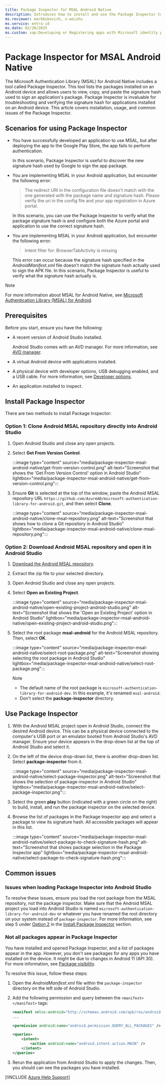```yaml
---
title: Package Inspector for MSAL Android Native
description: Introduces how to install and use the Package Inspector tool.
ms.reviewer: markbukovich, v-weizhu
ms.service: entra-id
ms.date: 02/20/2025
ms.custom: sap:Developing or Registering apps with Microsoft identity platform
---
```

# Package Inspector for MSAL Android Native

The Microsoft Authentication Library (MSAL) for Android Native includes a tool called Package Inspector. This tool lists the packages installed on an Android device and allows users to view, copy, and paste the signature hash used to sign an application's package. Package Inspector is invaluable for troubleshooting and verifying the signature hash for applications installed on an Android device. This article covers installation, usage, and common issues of the Package Inspector.

## Scenarios for using Package Inspector

- You have successfully developed an application to use MSAL, but after deploying the app to the Google Play Store, the app fails to perform authentication.

    In this scenario, Package Inspector is useful to discover the new signature hash used by Google to sign the app package.

- You are implementing MSAL in your Android application, but encounter the following error:

    > The redirect URI in the configuration file doesn't match with the one generated with the package name and signature hash. Please verify the uri in the config file and your app registration in Azure portal.

    In this scenario, you can use the Package Inspector to verify what the package signature hash is and configure both the Azure portal and application to use the correct signature hash.

- You are implementing MSAL in your Android application, but encounter the following error:

    > Intent filter for: BrowserTabActivity is missing
    
    This error can occur because the signature hash specified in the *AndroidManifest.xml* file doesn't match the signature hash actually used to sign the APK file. In this scenario, Package Inspector is useful to verify what the signature hash actually is.

> [!NOTE]
> For more information about MSAL for Android Native, see [Microsoft Authentication Library (MSAL) for Android](https://github.com/AzureAD/microsoft-authentication-library-for-android).

## Prerequisites

Before you start, ensure you have the following:

- A recent version of Android Studio installed.

    Android Studio comes with an AVD manager. For more information, see [AVD manager](https://developer.android.com/studio/run/managing-avds).
- A virtual Android device with applications installed.
- A physical device with developer options, USB debugging enabled, and a USB cable. For more information, see [Developer options](https://developer.android.com/studio/debug/dev-options).
- An application installed to inspect.

## Install Package Inspector

There are two methods to install Package Inspector:

### Option 1: Clone Android MSAL repository directly into Android Studio

1. Open Android Studio and close any open projects.
2. Select **Get From Version Control**.

    :::image type="content" source="media/package-inspector-msal-android-native/get-from-version-control.png" alt-text="Screenshot that shows the 'Get From Version Control' option in Android Studio" lightbox="media/package-inspector-msal-android-native/get-from-version-control.png":::
3. Ensure **Git** is selected at the top of the window, paste the Android MSAL repository URL `https://github.com/AzureAD/microsoft-authentication-library-for-android.git`, and then select **Clone**.

    :::image type="content" source="media/package-inspector-msal-android-native/clone-msal-repository.png" alt-text="Screenshot that shows how to clone a Git repository in Android Studio" lightbox="media/package-inspector-msal-android-native/clone-msal-repository.png":::

### Option 2: Download Android MSAL repository and open it in Android Studio

1. [Download the Android MSAL repository](https://github.com/AzureAD/microsoft-authentication-library-for-android/archive/refs/heads/dev.zip).
2. Extract the zip file to your selected directory.
3. Open Android Studio and close any open projects.
4. Select **Open an Existing Project**.

    :::image type="content" source="media/package-inspector-msal-android-native/open-existing-project-android-studio.png" alt-text="Screenshot that shows the 'Open an Existing Project' option in Android Studio" lightbox="media/package-inspector-msal-android-native/open-existing-project-android-studio.png":::
5. Select the root package **msal-android** for the Android MSAL repository. Then, select **OK**. 

    :::image type="content" source="media/package-inspector-msal-android-native/select-root-package.png" alt-text="Screenshot showing selecting the root package in Android Studio" lightbox="media/package-inspector-msal-android-native/select-root-package.png":::

    > [!NOTE]
    > - The default name of the root package is `microsoft-authentication-library-for-android-dev`. In this example, it's renamed `msal-android`.
    > - Don't select the **package-inspector** directory.

## Use Package Inspector

1. With the Android MSAL project open in Android Studio, connect the desired Android device. This can be a physical device connected to the computer's USB port or an emulator booted from Android Studio's AVD manager. Ensure your device appears in the drop-down list at the top of Android Studio and select it.
2. On the left of the device drop-down list, there is another drop-down list. Select **package-inspector** from it.

    :::image type="content" source="media/package-inspector-msal-android-native/select-package-inspector.png" alt-text="Screenshot that shows the selection of package-inspector in Android Studio" lightbox="media/package-inspector-msal-android-native/select-package-inspector.png":::
3. Select the green **play** button (indicated with a green circle on the right) to build, install, and run the package inspector on the selected device.
4. Browse the list of packages in the Package Inspector app and select a package to view its signature hash. All accessible packages will appear in this list.

    :::image type="content" source="media/package-inspector-msal-android-native/select-package-to-check-signature-hash.png" alt-text="Screenshot that shows package selection in the Package Inspector app" lightbox="media/package-inspector-msal-android-native/select-package-to-check-signature-hash.png":::

## Common issues

### Issues when loading Package Inspector into Android Studio

To resolve these issues, ensure you load the root package from the MSAL repository, not the package inspector. Make sure that the Android MSAL project you load into Android Studio is named `microsoft-authentication-library-for-android-dev` or whatever you have renamed the root directory on your system instead of `package-inspector`. For more information, see step 5 under [Option 2](#option-2-download-as-a-zip-file-and-open-in-android-studio) in the [Install Package Inspector](#install-package-inspector) section.

### Not all packages appear in Package Inspector

You have installed and opened Package Inspector, and a list of packages appear in the app. However, you don't see packages for any apps you have installed on the device. It might be due to changes in Android 11 (API 30). For more information, see [Package visibility](https://developer.android.com/training/package-visibility).

To resolve this issue, follow these steps:

1. Open the *AndroidManifest.xml* file within the `package-inspector` directory on the left side of Android Studio.
2. Add the following permission and query between the `<manifest></manifest>` tags:

    ```xml
    <manifest xmlns:android="http://schemas.android.com/apk/res/android" package="com.microsoft.inspector"></manifest>
    ...
    
    <permission android:name="android.permission.QUERY_ALL_PACKAGES" />
    
    <queries>
        <intent>
            <action android:name="android.intent.action.MAIN" />
        </intent>
    </queries>
    ```

3. Rerun the application from Android Studio to apply the changes. Then, you should can see the packages you have installed.

[!INCLUDE [Azure Help Support](../../../includes/azure-help-support.md)]